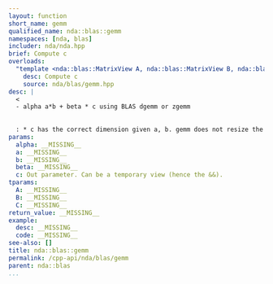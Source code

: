 ```yaml
---
layout: function
short_name: gemm
qualified_name: nda::blas::gemm
namespaces: [nda, blas]
includer: nda/nda.hpp
brief: Compute c
overloads:
  "template <nda::blas::MatrixView A, nda::blas::MatrixView B, nda::blas::MatrixView C> \nrequires (have_same_value_type_v<A, B, C> and is_blas_lapack_v<typename A::value_type>) \n\nvoid gemm(typename A::value_type alpha, const A & a, const B & b, typename A::value_type beta, C && c)":
    desc: Compute c
    source: nda/blas/gemm.hpp
desc: |
  <
  - alpha a*b + beta * c using BLAS dgemm or zgemm
  
  
  : * c has the correct dimension given a, b. gemm does not resize the object,
params:
  alpha: __MISSING__
  a: __MISSING__
  b: __MISSING__
  beta: __MISSING__
  c: Out parameter. Can be a temporary view (hence the &&).
tparams:
  A: __MISSING__
  B: __MISSING__
  C: __MISSING__
return_value: __MISSING__
example:
  desc: __MISSING__
  code: __MISSING__
see-also: []
title: nda::blas::gemm
permalink: /cpp-api/nda/blas/gemm
parent: nda::blas
...
```


